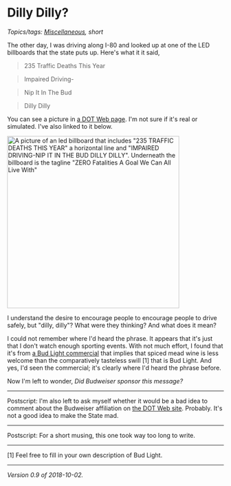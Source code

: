 Dilly Dilly?
============

*Topics/tags: [Miscellaneous](index-misc), short*

The other day, I was driving along I-80 and looked up at one of the
LED billboards that the state puts up.  Here's what it it said,

> 235 Traffic Deaths This Year

> Impaired Driving-

> Nip It In The Bud

> Dilly Dilly

You can see a picture in
[a DOT Web page](http://www.transportationmatters.iowadot.gov/2018/10/nip-impaired-driving-in-the-bud-dilly-dilly.html).  I'm not sure if it's real or simulated.  I've also linked to it below.

<img src="http://www.news.iowadot.gov/.a/6a00e552358ec48834022ad36f991c200c" width="400" alt='A picture of an led billboard that includes "235 TRAFFIC DEATHS THIS YEAR" a horizontal line and "IMPAIRED DRIVING-NIP IT IN THE BUD DILLY DILLY".  Underneath the billboard is the tagline "ZERO Fatalities A Goal We Can All Live With"'/>

I understand the desire to encourage people to encourage people to drive
safely, but "dilly, dilly"?  What were they thinking?  And what does it
mean?

I could not remember where I'd heard the phrase.  It appears
that it's just that I don't watch enough sporting events.
With not much effort, I found that it's from [a Bud Light
commercial](https://www.youtube.com/watch?v=D8Cb5Wk2t-8) that implies
that spiced mead wine is less welcome than the comparatively tasteless
swill [1] that is Bud Light.  And yes, I'd seen the commercial; it's
clearly where I'd heard the phrase before.

Now I'm left to wonder, *Did Budweiser sponsor this message?*

---

Postscript: I'm also left to ask myself whether it would be a bad
idea to comment about the Budweiser affiliation on [the DOT Web
site](http://www.transportationmatters.iowadot.gov/2018/10/nip-impaired-driving-in-the-bud-dilly-dilly.html).  Probably.  It's not a good idea to make the
State mad.

---

Postscript: For a short musing, this one took way too long to write.

---

[1] Feel free to fill in your own description of Bud Light.

---

*Version 0.9 of 2018-10-02.*
